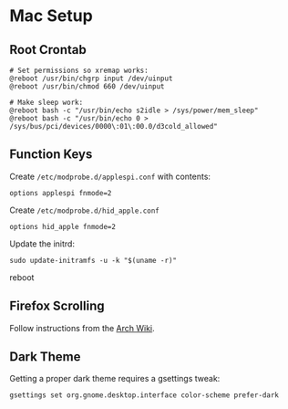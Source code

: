 # Mac Setup #

## Root Crontab ##

```
# Set permissions so xremap works:
@reboot /usr/bin/chgrp input /dev/uinput
@reboot /usr/bin/chmod 660 /dev/uinput

# Make sleep work:
@reboot bash -c "/usr/bin/echo s2idle > /sys/power/mem_sleep"
@reboot bash -c "/usr/bin/echo 0 > /sys/bus/pci/devices/0000\:01\:00.0/d3cold_allowed"
```

## Function Keys ##

Create `/etc/modprobe.d/applespi.conf` with contents:

```
options applespi fnmode=2
```

Create `/etc/modprobe.d/hid_apple.conf`

```
options hid_apple fnmode=2
```

Update the initrd:

```
sudo update-initramfs -u -k "$(uname -r)"
```

reboot

## Firefox Scrolling ##

Follow instructions from the [Arch Wiki](https://wiki.archlinux.org/title/Firefox/Tweaks#Smooth_scrolling).

## Dark Theme ##

Getting a proper dark theme requires a gsettings tweak:

```
gsettings set org.gnome.desktop.interface color-scheme prefer-dark
```
